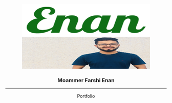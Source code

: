 <p align="center">
  <a href="" rel="noopener">
 <img width=400px height=100px src="assets/img/LogoMakr.png" alt="Project logo"></a>
 <img width=400px height=100px src="assets/img/pixomatic_1629439844162.png" alt="Project logo"></a>
</p>

<h3 align="center">Moammer Farshi Enan</h3>

---

<p align="center"> 
Portfolio
</p>